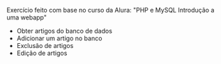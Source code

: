 Exercício feito com base no curso da Alura: "PHP e MySQL Introdução a uma webapp"

- Obter artigos do banco de dados
- Adicionar um artigo no banco
- Exclusão de artigos
- Edição de artigos
